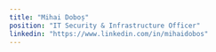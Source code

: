 ```yaml
---
title: "Mihai Doboș"
position: "IT Security & Infrastructure Officer"
linkedin: "https://www.linkedin.com/in/mihaidobos"
---
```

